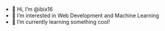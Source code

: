 - 👋 Hi, I’m @ibix16
- 👀 I’m interested in Web Development and Machine Learning
- 🌱 I’m currently learning something cool!

<!---
ibix16/ibix16 is a ✨ special ✨ repository because its `README.md` (this file) appears on your GitHub profile.
You can click the Preview link to take a look at your changes.
--->
